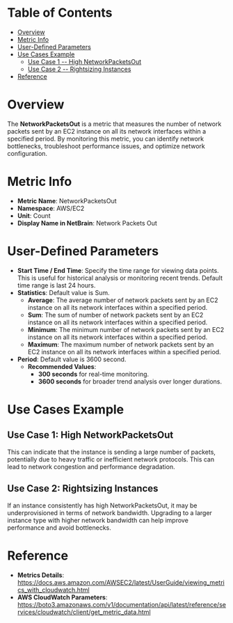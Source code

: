 # Table of Contents
- [Overview](#overview)
- [Metric Info](#metric-info)
- [User-Defined Parameters](#user-defined-parameters)
- [Use Cases Example](#example)
    - [Use Case 1 -- High NetworkPacketsOut](#example-1) 
    - [Use Case 2 -- Rightsizing Instances](#example-2)
- [Reference](#reference)

# Overview <a name="overview"></a>
The <b>NetworkPacketsOut</b> is a metric that measures the number of network packets sent by an EC2 instance on all its network interfaces within a specified period. By monitoring this metric, you can identify network bottlenecks, troubleshoot performance issues, and optimize network configuration.

# Metric Info <a name="metric-info"></a>
* <b>Metric Name</b>: NetworkPacketsOut
* <b>Namespace</b>: AWS/EC2
* <b>Unit</b>: Count
* <b>Display Name in NetBrain</b>: Network Packets Out

# User-Defined Parameters <a name="user-defined-parameters"></a>
* <b>Start Time / End Time</b>: Specify the time range for viewing data points. This is useful for historical analysis or monitoring recent trends. Default time range is last 24 hours.
* <b>Statistics</b>: Default value is Sum.
  * <b>Average</b>: The average number of network packets sent by an EC2 instance on all its network interfaces within a specified period.
  * <b>Sum</b>: The sum of number of network packets sent by an EC2 instance on all its network interfaces within a specified period.
  * <b>Minimum</b>: The minimum number of network packets sent by an EC2 instance on all its network interfaces within a specified period.
  * <b>Maximum</b>: The maximum number of network packets sent by an EC2 instance on all its network interfaces within a specified period.
* <b>Period</b>: Default value is 3600 second.
  * <b>Recommended Values</b>:
    * <b>300 seconds</b> for real-time monitoring.
    * <b>3600 seconds</b> for broader trend analysis over longer durations.

# Use Cases Example <a name="example"></a>
## Use Case 1: High NetworkPacketsOut <a name="example-1"></a>
This can indicate that the instance is sending a large number of packets, potentially due to heavy traffic or inefficient network protocols. This can lead to network congestion and performance degradation.

## Use Case 2: Rightsizing Instances <a name="example-2"></a>
If an instance consistently has high NetworkPacketsOut, it may be underprovisioned in terms of network bandwidth. Upgrading to a larger instance type with higher network bandwidth can help improve performance and avoid bottlenecks.

# Reference <a name="reference"></a>
* <b>Metrics Details</b>: https://docs.aws.amazon.com/AWSEC2/latest/UserGuide/viewing_metrics_with_cloudwatch.html
* <b>AWS CloudWatch Parameters</b>: https://boto3.amazonaws.com/v1/documentation/api/latest/reference/services/cloudwatch/client/get_metric_data.html